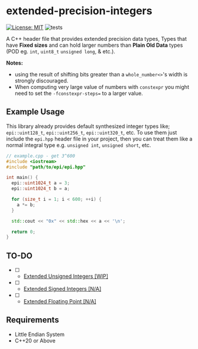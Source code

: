 # extended-precision-integers

[![License: MIT](https://img.shields.io/badge/License-MIT-green.svg)](https://opensource.org/licenses/MIT)
![tests](https://github.com/mrdcvlsc/extended-precision-integers/actions/workflows/tests.yml/badge.svg)

A C++ header file that provides extended precision data types, Types that have **Fixed sizes** and can hold larger numbers than **Plain Old Data** types (POD eg. `int`, `uint8_t` `unsigned long`, & etc.).

**Notes:**
- using the result of shifting bits greater than a `whole_number<>`'s width is strongly discouraged.
- When computing very large value of numbers with `constexpr` you might need to set the
`-fconstexpr-steps=` to a larger value.

## **Example Usage**

This library already provides default synthesized integer types like; `epi::uint128_t`, `epi::uint256_t`, `epi::uint320_t`, etc. To use them just include the `epi.hpp` header file in your project, then you can treat them like a normal integral type e.g. `unsigned int`, `unsigned short`, etc.

```c++
// example.cpp - get 3^600
#include <iostream>
#include "path/to/epi/epi.hpp"

int main() {
  epi::uint1024_t a = 3;
  epi::uint1024_t b = a;

  for (size_t i = 1; i < 600; ++i) {
    a *= b;
  }

  std::cout << "0x" << std::hex << a << '\n';

  return 0;
}
```

## **TO-DO**

- [ ] - [Extended Unsigned Integers [WIP]](TODO/extended-unsigned-integers.md)
- [ ] - [Extended Signed Integers [N/A]](TODO/extended-signed-integers.md)
- [ ] - [Extended Floating Point [N/A]](TODO/extended-floating-point.md)

## **Requirements**
- Little Endian System
- C++20 or Above
